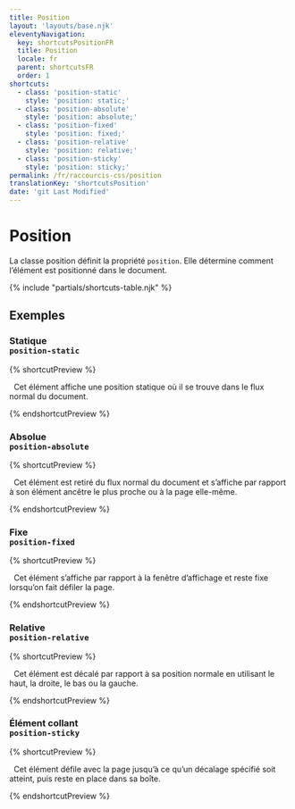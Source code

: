 ```yaml
---
title: Position
layout: 'layouts/base.njk'
eleventyNavigation:
  key: shortcutsPositionFR
  title: Position
  locale: fr
  parent: shortcutsFR
  order: 1
shortcuts:
  - class: 'position-static'
    style: 'position: static;'
  - class: 'position-absolute'
    style: 'position: absolute;'
  - class: 'position-fixed'
    style: 'position: fixed;'
  - class: 'position-relative'
    style: 'position: relative;'
  - class: 'position-sticky'
    style: 'position: sticky;'
permalink: /fr/raccourcis-css/position
translationKey: 'shortcutsPosition'
date: 'git Last Modified'
---
```


# Position

<!-- TODO: Improve examples -->

La classe position définit la propriété `position`. Elle détermine comment l’élément est positionné dans le document.

{% include "partials/shortcuts-table.njk" %}

## Exemples

### Statique <br/>`position-static`

{% shortcutPreview %}

<p class="position-static">
  Cet élément affiche une position statique où il se trouve dans le flux normal du document.
</p>
{% endshortcutPreview %}

### Absolue<br/>`position-absolute`

{% shortcutPreview %}

<p class="position-absolute">
  Cet élément est retiré du flux normal du document et s’affiche par rapport à son élément ancêtre le plus proche ou à la page elle-même.
</p>
{% endshortcutPreview %}

### Fixe<br/>`position-fixed`

{% shortcutPreview %}

<p class="position-fixed">
  Cet élément s’affiche par rapport à la fenêtre d’affichage et reste fixe lorsqu’on fait défiler la page.
</p>
{% endshortcutPreview %}

### Relative<br/>`position-relative`

{% shortcutPreview %}

<p class="position-relative">
  Cet élément est décalé par rapport à sa position normale en utilisant le haut, la droite, le bas ou la gauche.
</p>
{% endshortcutPreview %}

### Élément collant<br/>`position-sticky`

{% shortcutPreview %}

<p class="position-sticky">
  Cet élément défile avec la page jusqu’à ce qu’un décalage spécifié soit atteint, puis reste en place dans sa boîte.
</p>
{% endshortcutPreview %}
